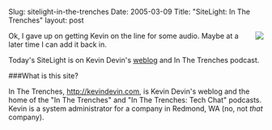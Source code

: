 Slug: sitelight-in-the-trenches
Date: 2005-03-09
Title: "SiteLight: In The Trenches"
layout: post

<a href="http://redmonk.net/category/sitelight/"><img class="at-xid-6a010534988cd3970b0120a5b360ef970c" src="http://steveivy.typepad.com/.a/6a010534988cd3970b0120a5b360ef970c-pi" style="float: right; padding-left: 7px; border:none;" /></a>
Ok, I gave up on getting Kevin on the line for some audio. Maybe at a later time I can add it back in.

Today&#39;s SiteLight is on Kevin Devin&#39;s <a href="http://kevindevin.com/">weblog</a> and In The Trenches podcast.

###What is this site?

In The Trenches, <a href="http://kevindevin.com">http://kevindevin.com</a>, is Kevin Devin&#39;s weblog and the home of the &quot;In The Trenches&quot; and &quot;In The Trenches: Tech Chat&quot; podcasts. Kevin is a system administrator for a company in Redmond, WA (no, not *that* company).
